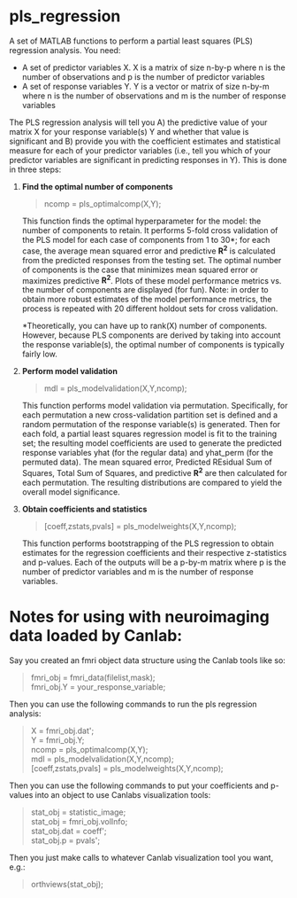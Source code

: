 # pls_regression
A set of MATLAB functions to perform a partial least squares (PLS) regression analysis. You need:
   - A set of predictor variables X. X is a matrix of size n-by-p where n is the number of observations and p is the number of predictor variables
   - A set of response variables Y. Y is a vector or matrix of size n-by-m where n is the number of observations and m is the number of response variables

The PLS regression analysis will tell you A) the predictive value of your matrix X for your response variable(s) Y and whether that value is significant and B) provide you with the coefficient estimates and statistical measure for each of your predictor variables (i.e., tell you which of your predictor variables are significant in predicting responses in Y). This is done in three steps:

1. **Find the optimal number of components**
   >ncomp = pls_optimalcomp(X,Y);  
   
   This function finds the optimal hyperparameter for the model: the number of components to retain. It performs 5-fold cross validation of the PLS model for each case of components from 1 to 30*; for each case, the average mean squared error and predictive **R<sup>2</sup>** is calculated from the predicted responses from the testing set. The optimal number of components is the case that minimizes mean squared error or maximizes predictive **R<sup>2</sup>**. Plots of these model performance metrics vs. the number of components are displayed (for fun). Note: in order to obtain more robust estimates of the model performance metrics, the process is repeated with 20 different holdout sets for cross validation.

   *Theoretically, you can have up to rank(X) number of components. However, because PLS components are derived by taking into account the response variable(s), the optimal number of components is typically fairly low.   
   
3. **Perform model validation**
   >mdl = pls_modelvalidation(X,Y,ncomp);
   
   This function performs model validation via permutation. Specifically, for each permutation a new cross-validation partition set is defined and a random permutation of the response variable(s) is generated. Then for each fold, a partial least squares regression model is fit to the training set; the resulting model coefficients are used to generate the predicted response variables yhat (for the regular data) and yhat_perm (for the permuted data). The mean squared error, Predicted REsidual Sum of Squares, Total Sum of Squares, and predictive **R<sup>2</sup>** are then calculated for each permutation. The resulting distributions are compared to yield the overall model significance.
   
5. **Obtain coefficients and statistics**
   >[coeff,zstats,pvals] = pls_modelweights(X,Y,ncomp);

   This function performs bootstrapping of the PLS regression to obtain estimates for the regression coefficients and their respective z-statistics and p-values. Each of the outputs will be a p-by-m matrix where p is the number of predictor variables and m is the number of response variables.


# Notes for using with neuroimaging data loaded by Canlab:
Say you created an fmri object data structure using the Canlab tools like so:  
>fmri_obj = fmri_data(filelist,mask);  
>fmri_obj.Y = your_response_variable;

Then you can use the following commands to run the pls regression analysis:  
>X = fmri_obj.dat';  
>Y = fmri_obj.Y;  
>ncomp = pls_optimalcomp(X,Y);  
>mdl = pls_modelvalidation(X,Y,ncomp);  
>[coeff,zstats,pvals] = pls_modelweights(X,Y,ncomp);  

Then you can use the following commands to put your coefficients and p-values into an object to use Canlabs visualization tools:
>stat_obj = statistic_image;  
>stat_obj = fmri_obj.volInfo;  
>stat_obj.dat = coeff';  
>stat_obj.p = pvals';

Then you just make calls to whatever Canlab visualization tool you want, e.g.:
>orthviews(stat_obj);

